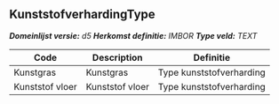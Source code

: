 ﻿## KunststofverhardingType

*__Domeinlijst versie:__ d5*
*__Herkomst definitie:__ IMBOR*
*__Type veld:__ TEXT*

|__Code__ |__Description__ |__Definitie__	|
|	---	|	---	|   ---	| 
| Kunstgras | Kunstgras | Type kunststofverharding |
| Kunststof vloer | Kunststof vloer | Type kunststofverharding |
